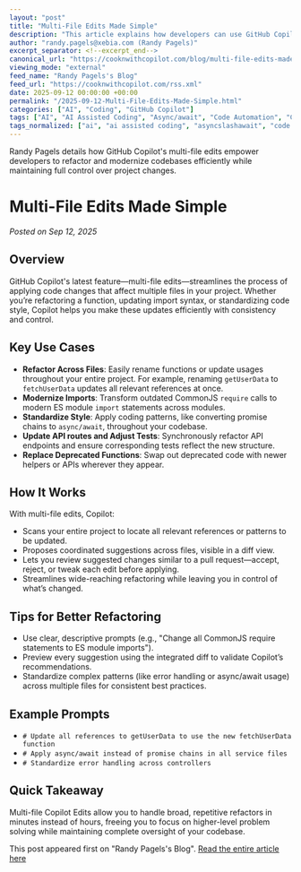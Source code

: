 ```yaml
---
layout: "post"
title: "Multi-File Edits Made Simple"
description: "This article explains how developers can use GitHub Copilot's new multi-file edits feature to perform wide-reaching code changes such as refactoring, import modernization, and style enforcement across an entire project. It highlights key use cases, practical tips, and how the review workflow helps keep developers in control of changes."
author: "randy.pagels@xebia.com (Randy Pagels)"
excerpt_separator: <!--excerpt_end-->
canonical_url: "https://cooknwithcopilot.com/blog/multi-file-edits-made-simple.html"
viewing_mode: "external"
feed_name: "Randy Pagels's Blog"
feed_url: "https://cooknwithcopilot.com/rss.xml"
date: 2025-09-12 00:00:00 +00:00
permalink: "/2025-09-12-Multi-File-Edits-Made-Simple.html"
categories: ["AI", "Coding", "GitHub Copilot"]
tags: ["AI", "AI Assisted Coding", "Async/await", "Code Automation", "Code Review", "Codebase Maintenance", "Coding", "Developer Productivity", "GitHub Copilot", "Import Modernization", "JavaScript", "Multi File Edits", "Posts", "Project Consistency", "Pull Request Workflow", "Refactoring", "VS Code"]
tags_normalized: ["ai", "ai assisted coding", "asyncslashawait", "code automation", "code review", "codebase maintenance", "coding", "developer productivity", "github copilot", "import modernization", "javascript", "multi file edits", "posts", "project consistency", "pull request workflow", "refactoring", "vs code"]
---
```


Randy Pagels details how GitHub Copilot's multi-file edits empower developers to refactor and modernize codebases efficiently while maintaining full control over project changes.<!--excerpt_end-->

# Multi-File Edits Made Simple

*Posted on Sep 12, 2025*

## Overview

GitHub Copilot's latest feature—multi-file edits—streamlines the process of applying code changes that affect multiple files in your project. Whether you’re refactoring a function, updating import syntax, or standardizing code style, Copilot helps you make these updates efficiently with consistency and control.

## Key Use Cases

- **Refactor Across Files**: Easily rename functions or update usages throughout your entire project. For example, renaming `getUserData` to `fetchUserData` updates all relevant references at once.
- **Modernize Imports**: Transform outdated CommonJS `require` calls to modern ES module `import` statements across modules.
- **Standardize Style**: Apply coding patterns, like converting promise chains to `async/await`, throughout your codebase.
- **Update API routes and Adjust Tests**: Synchronously refactor API endpoints and ensure corresponding tests reflect the new structure.
- **Replace Deprecated Functions**: Swap out deprecated code with newer helpers or APIs wherever they appear.

## How It Works

With multi-file edits, Copilot:

- Scans your entire project to locate all relevant references or patterns to be updated.
- Proposes coordinated suggestions across files, visible in a diff view.
- Lets you review suggested changes similar to a pull request—accept, reject, or tweak each edit before applying.
- Streamlines wide-reaching refactoring while leaving you in control of what’s changed.

## Tips for Better Refactoring

- Use clear, descriptive prompts (e.g., "Change all CommonJS require statements to ES module imports").
- Preview every suggestion using the integrated diff to validate Copilot’s recommendations.
- Standardize complex patterns (like error handling or async/await usage) across multiple files for consistent best practices.

## Example Prompts

- `# Update all references to getUserData to use the new fetchUserData function`
- `# Apply async/await instead of promise chains in all service files`
- `# Standardize error handling across controllers`

## Quick Takeaway

Multi-file Copilot Edits allow you to handle broad, repetitive refactors in minutes instead of hours, freeing you to focus on higher-level problem solving while maintaining complete oversight of your codebase.

This post appeared first on "Randy Pagels's Blog". [Read the entire article here](https://cooknwithcopilot.com/blog/multi-file-edits-made-simple.html)

